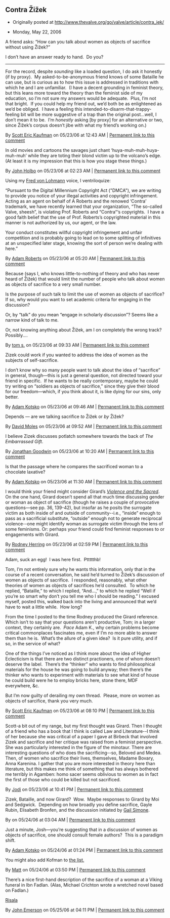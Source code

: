 ## Contra Žižek

 * Originally posted at http://www.thevalve.org/go/valve/article/contra_iek/

* Monday, May 22, 2006 

A friend asks: “How can you talk about women as objects of sacrifice without using Žižek?”  

I don’t have an answer ready to hand.  Do you?

---

For the record, despite _sounding_ like a loaded question, I do ask it honestly (if by proxy).  My asked-to-be-anonymous friend knows of some Bataille he can use, but is curious as to how this issue is addressed in traditions with which he and I are unfamiliar.  (I have a decent grounding in feminist theory, but this leans more toward the theory than the feminist side of my education, so I’m not sure my answers would be adequate.  Plus, I’m not that bright.  If you could help my friend out, we’d both be as enlightened as we’d be obliged.  I have a feeling this intended-to-disarm-that-trappy-feeling bit will be more suggestive of a trap than the original post...well, I don’t mean it to be.  I’m _honestly_ asking [by proxy] for an alternative or two, since Žižek’s corpus doesn’t jibe with what my friend’s working on.)

By [Scott Eric Kaufman](http://acephalous.typepad.com) on 05/23/06 at 12:43 AM | [Permanent link to this comment](http://www.thevalve.org/go/valve/article/contra_iek/#9402)
[]()

In old movies and cartoons the savages just chant ‘huya-muh-muh-huya-muh-muh’ while they are toting their blond victim up to the volcano’s edge. (At least it is my impression that this is how you stage these things.)

By [John Holbo](http://examinedlife.typepad.com/johnbelle/) on 05/23/06 at 02:23 AM | [Permanent link to this comment](http://www.thevalve.org/go/valve/article/contra_iek/#9403)
[]()

Using my [Fred von Lohmann](http://www.hanasiana.com/boringboring/15.html) voice, I ventriloquize:

“Pursuant to the Digital Millennium Copyright Act ("DMCA"), we are writing to provide you notice of your illegal activities and copyright infringement. Acting as an agent on behalf of A Roberts and the renowed ‘Contra’ trademark, we have recently learned that your organization, “The so-called Valve, sheesh”, is violating Prof. Roberts and “Contra“‘s copyrights.  I have a good faith belief that the use of Prof. Roberts’s copyrighted material in this manner is not authorized by us, our agent, or the law.

Your conduct constitutes willful copyright infringement and unfair competition and is probably going to lead on to some splitting of infinitives at an unspecified later stage, knowing the sort of person we’re dealing with here.”

By [Adam Roberts](http://www.adamroberts.com) on 05/23/06 at 05:20 AM | [Permanent link to this comment](http://www.thevalve.org/go/valve/article/contra_iek/#9404)
[]()

Because (says I, who knows little-to-nothing of theory and who has never heard of Žižek) that would limit the number of people who talk about women as objects of sacrifice to a very small number.

Is the purpose of such talk to limit the use of women as objects of sacrifice? If so, why would you want to set academic criteria for engaging in the discussion?

Or, by “talk” do you mean “engage in scholarly discussion”? Seems like a narrow kind of talk to me.

Or, not knowing anything about Žižek, am I on completely the wrong track? Possibly....

By [tom s.](http://whimsley.typepad.com) on 05/23/06 at 09:33 AM | [Permanent link to this comment](http://www.thevalve.org/go/valve/article/contra_iek/#9406)
[]()

Zizek could work if you wanted to address the idea of women as the subjects of self-sacrifice.

I don’t know why so many people want to talk about the idea of “sacrifice” in general, though—this is just a general question, not directed toward your friend in specific.  If he wants to be really contemporary, maybe he could try writing on “soldiers as objects of sacrifice,” since they give their blood for our freedom—which, if you think about it, is like dying for our sins, only better.

By [Adam Kotsko](http://adamkotsko.com/weblog) on 05/23/06 at 09:46 AM | [Permanent link to this comment](http://www.thevalve.org/go/valve/article/contra_iek/#9407)
[]()

Depends — are we talking sacrifice _to_ Žižek or _by_ Žižek?

By [David Moles](http://www.chrononaut.org/~dm/) on 05/23/06 at 09:52 AM | [Permanent link to this comment](http://www.thevalve.org/go/valve/article/contra_iek/#9409)
[]()

I believe Zizek discusses potlatch somewhere towards the back of _The Embarrassed Gift_.

By [Jonathan Goodwin](http://jgoodwin.net) on 05/23/06 at 10:20 AM | [Permanent link to this comment](http://www.thevalve.org/go/valve/article/contra_iek/#9412)
[]()

Is that the passage where he compares the sacrificed woman to a chocolate laxative?

By [Adam Kotsko](http://adamkotsko.com/weblog) on 05/23/06 at 11:30 AM | [Permanent link to this comment](http://www.thevalve.org/go/valve/article/contra_iek/#9415)
[]()

I would think your friend might consider Girard’s _[Violence and the Sacred](http://www.amazon.com/gp/product/0801822181/)_. On the one hand, Girard doesn’t spend all that much time discussing gender or woman as object of sacrifice (though he raises a couple of provocative questions—see pp. 36, 139-42), but insofar as he posits the surrogate victim as both inside of and outside of community--i.e., “inside” enough to pass as a sacrificial substitute, “outside” enough not to generate reciprocal violence--one might identify woman as surrogate victim through the lens of some feminisms. Or: perhaps your friend could find feminist responses to or engagements with Girard.

By [Rodney Herring](http://locus.cwrl.utexas.edu/herring) on 05/23/06 at 02:59 PM | [Permanent link to this comment](http://www.thevalve.org/go/valve/article/contra_iek/#9421)
[]()

Adam, suck an egg!  I was here first.  Pttttthb!

Tom, I’m not entirely sure why he wants this information, only that in the course of a recent conversation, he said he’d turned to Žižek’s discussion of women as objects of sacrifice.  I responded, reasonably, what other theories of women as objects of sacrifices he’d consulted.  To which he replied, “Bataille,” to which I replied, “And...,” to which he replied “Well if you’re so smart why don’t you tell me who I should be reading.”  I excused myself, posted this, walked back into the living and announced that we’d have to wait a little while.  How long?

From the time I posted to the time Rodney produced the Girard reference.  Which isn’t to say that your questions aren’t productive, Tom; in a larger context, they certainly are.  _Pace_ Adam K., why certain problems become critical commonplaces fascinates me, even if I’m no more able to answer them than he is.  What’s the allure of a given idea?  Is it pure utility, and if so, in the service of what?  

One of the things I’ve noticed as I think more about the idea of Higher Eclecticism is that there are two distinct practioners, one of whom doesn’t deserve the label.  There’s the “thinker” who wants to find philosophical materials for the house he was going to build anyway; then there’s the thinker who wants to experiment with materials to see what kind of house he could build were he to employ bricks here, stone there, MDF everywhere, &c. 

But I’m now guilty of derailing my own thread.  Please, more on women as objects of sarcifice, thank you very much.

By [Scott Eric Kaufman](http://acephalous.typepad.com) on 05/23/06 at 08:10 PM | [Permanent link to this comment](http://www.thevalve.org/go/valve/article/contra_iek/#9423)
[]()

Scott-a bit out of my range, but my first thought was Girard. Then I thought of a friend who has a book that I think is called Law and Literature--I think of her because she was critical of a paper I gave at Birbeck that involved Zizek and sacrifice and her critique was raised from a feminist perspective. She was particularly interested in the figure of the minotaur. There are interesting questions of who does the sacrificing--so, Beloved and Medea. Then, of women who sacrifice their lives, themselves, Madame Bovary, Anna Karenina. I gather that you are more interested in theory here than literature, but this makes me think of something that has always bothered me terribly in Agamben: homo sacer seems oblivious to women as in fact the first of those who could be killed but not sacrificed.

By [Jodi](http://jdeanicite.typepad.com) on 05/23/06 at 10:41 PM | [Permanent link to this comment](http://www.thevalve.org/go/valve/article/contra_iek/#9426)
[]()

Zizek, Bataille, and now Girard?  Wow.  Maybe responses to Girard by Moi and Sedgwick.  Depending on how broadly you define sacrifice, Gayle Rubin, Elisabeth Bronfen, and the discussion initiated by [Gail Simone](http://www.unheardtaunts.com/wir/).

By  on 05/24/06 at 03:04 AM | [Permanent link to this comment](http://www.thevalve.org/go/valve/article/contra_iek/#9429)
[]()

Just a minute, Josh—you’re suggesting that in a discussion of women as objects of sacrifice, one should consult female authors?  This is a paradigm shift.

By [Adam Kotsko](http://adamkotsko.com/weblog) on 05/24/06 at 01:24 PM | [Permanent link to this comment](http://www.thevalve.org/go/valve/article/contra_iek/#9432)
[]()

You might also add Kofman to [the list.](http://www.firstthings.com/ftissues/ft9603/revessay.html)

By [Matt](http://pasaudela.blogspot.com) on 05/24/06 at 03:50 PM | [Permanent link to this comment](http://www.thevalve.org/go/valve/article/contra_iek/#9435)
[]()

There’s a nice first-hand description of the sacrifice of a woman at a Viking funeral in Ibn Fadlan. (Alas, Michael Crichton wrote a wretched novel based on Fadlan.)

[Risala](http://en.wikipedia.org/wiki/Ibn_Fadlan)

By [John Emerson](http://www.idiocentrism.com) on 05/25/06 at 04:11 PM | [Permanent link to this comment](http://www.thevalve.org/go/valve/article/contra_iek/#9453)

